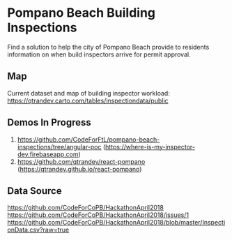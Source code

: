 # Pompano Beach Building Inspections
Find a solution to help the city of Pompano Beach provide to residents information on when build inspectors arrive for permit approval.

## Map
Current dataset and map of building inspector workload:  
https://qtrandev.carto.com/tables/inspectiondata/public

## Demos In Progress
1) https://github.com/CodeForFtL/pompano-beach-inspections/tree/angular-poc (https://where-is-my-inspector-dev.firebaseapp.com)  
2) https://github.com/qtrandev/react-pompano (https://qtrandev.github.io/react-pompano)  

## Data Source
https://github.com/CodeForCoPB/HackathonApril2018  
https://github.com/CodeForCoPB/HackathonApril2018/issues/1  
https://github.com/CodeForCoPB/HackathonApril2018/blob/master/InspectionData.csv?raw=true  
